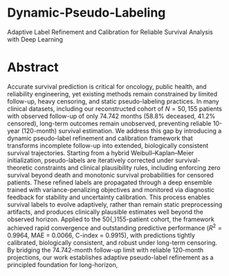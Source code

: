 # Dynamic-Pseudo-Labeling
Adaptive Label Refinement and Calibration for Reliable Survival Analysis with Deep Learning
# Abstract
Accurate survival prediction is critical for oncology, public health, and reliability engineering, yet existing methods remain constrained by limited follow-up, heavy censoring, and static pseudo-labeling practices. In many clinical datasets, including our reconstructed cohort of $N = 50{,}155$ patients with observed follow-up of only 74.742 months (58.8\% deceased, 41.2\% censored), long-term outcomes remain unobserved, preventing reliable 10-year (120-month) survival estimation. We address this gap by introducing a dynamic pseudo-label refinement and calibration framework that transforms incomplete follow-up into extended, biologically consistent survival trajectories. Starting from a hybrid Weibull–Kaplan–Meier initialization, pseudo-labels are iteratively corrected under survival-theoretic constraints and clinical plausibility rules, including enforcing zero survival beyond death and monotonic survival probabilities for censored patients. These refined labels are propagated through a deep ensemble trained with variance-penalizing objectives and monitored via diagnostic feedback for stability and uncertainty calibration. This process enables survival labels to evolve adaptively, rather than remain static preprocessing artifacts, and produces clinically plausible estimates well beyond the observed horizon. Applied to the 50{,}155-patient cohort, the framework achieved rapid convergence and outstanding predictive performance ($R^2 = 0.9964$, MAE = 0.0066, C-index = 0.9915), with predictions tightly calibrated, biologically consistent, and robust under long-term censoring. By bridging the 74.742-month follow-up limit with reliable 120-month projections, our work establishes adaptive pseudo-label refinement as a principled foundation for long-horizon, 
